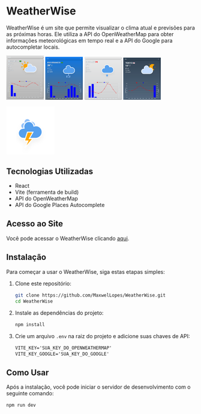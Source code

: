 # WeatherWise

WeatherWise é um site que permite visualizar o clima atual e previsões para as próximas horas. Ele utiliza a API do OpenWeatherMap para obter informações meteorológicas em tempo real e a API do Google para autocompletar locais.

<img src="readme/mesquita.png" alt="drawing" width="100"/>
<img src="readme/riobranco.png" alt="drawing" width="100"/>
<img src="readme/rigolet.png" alt="drawing" width="100"/>
<img src="readme/toquio.png" alt="drawing" width="100"/>

![Thunderstorm](.\public\Thunderstorm.svg)

## Tecnologias Utilizadas

- React
- Vite (ferramenta de build)
- API do OpenWeatherMap
- API do Google Places Autocomplete

## Acesso ao Site

Você pode acessar o WeatherWise clicando [aqui](https://maxwel-batalha-weatherwise.onrender.com/).

## Instalação

Para começar a usar o WeatherWise, siga estas etapas simples:

1. Clone este repositório:

    ```bash
    git clone https://github.com/MaxwelLopes/WeatherWise.git
    cd WeatherWise
    ```

2. Instale as dependências do projeto:

    ```bash
    npm install
    ```

3. Crie um arquivo `.env` na raiz do projeto e adicione suas chaves de API:

    ```
    VITE_KEY='SUA_KEY_DO_OPENWEATHERMAP'
    VITE_KEY_GOOGLE='SUA_KEY_DO_GOOGLE'
    ```

## Como Usar

Após a instalação, você pode iniciar o servidor de desenvolvimento com o seguinte comando:

```bash
npm run dev



